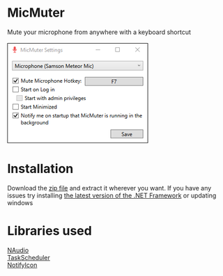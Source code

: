 # MicMuter
Mute your microphone from anywhere with a keyboard shortcut<br/><br/>
![alt text](https://github.com/cyberrex5/MicMuter/blob/main/screenshots/scr1.png?raw=true)

# Installation
Download the [zip file](https://github.com/cyberrex5/MicMuter/releases/tag/v1.0.0) and extract it wherever you want.
If you have any issues try installing [the latest version of the .NET Framework](https://dotnet.microsoft.com/download/dotnet-framework/thank-you/net48-web-installer) or updating windows

# Libraries used
[NAudio](https://github.com/naudio/NAudio)<br/>
[TaskScheduler](https://github.com/dahall/taskscheduler)<br/>
[NotifyIcon](https://github.com/hardcodet/wpf-notifyicon)
